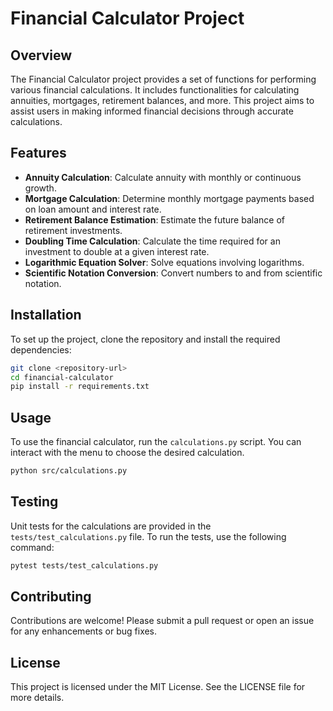 # Financial Calculator Project

## Overview
The Financial Calculator project provides a set of functions for performing various financial calculations. It includes functionalities for calculating annuities, mortgages, retirement balances, and more. This project aims to assist users in making informed financial decisions through accurate calculations.

## Features
- **Annuity Calculation**: Calculate annuity with monthly or continuous growth.
- **Mortgage Calculation**: Determine monthly mortgage payments based on loan amount and interest rate.
- **Retirement Balance Estimation**: Estimate the future balance of retirement investments.
- **Doubling Time Calculation**: Calculate the time required for an investment to double at a given interest rate.
- **Logarithmic Equation Solver**: Solve equations involving logarithms.
- **Scientific Notation Conversion**: Convert numbers to and from scientific notation.

## Installation
To set up the project, clone the repository and install the required dependencies:

```bash
git clone <repository-url>
cd financial-calculator
pip install -r requirements.txt
```

## Usage
To use the financial calculator, run the `calculations.py` script. You can interact with the menu to choose the desired calculation.

```bash
python src/calculations.py
```

## Testing
Unit tests for the calculations are provided in the `tests/test_calculations.py` file. To run the tests, use the following command:

```bash
pytest tests/test_calculations.py
```

## Contributing
Contributions are welcome! Please submit a pull request or open an issue for any enhancements or bug fixes.

## License
This project is licensed under the MIT License. See the LICENSE file for more details.